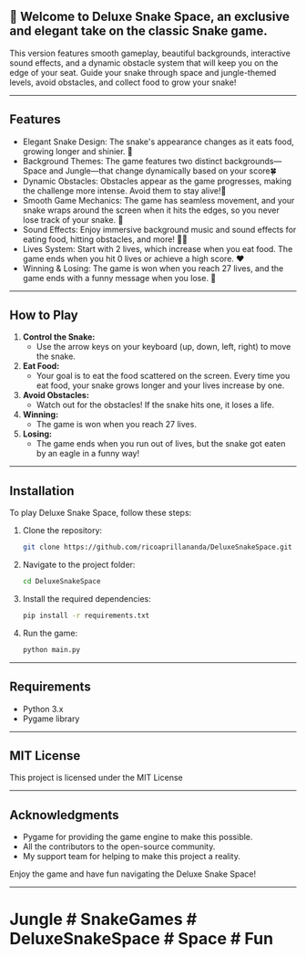 ## 🐍 Welcome to Deluxe Snake Space, an exclusive and elegant take on the classic Snake game. 

This version features smooth gameplay, beautiful backgrounds, interactive sound effects, and a dynamic obstacle system that will keep you on the edge of your seat. Guide your snake through space and jungle-themed levels, avoid obstacles, and collect food to grow your snake!

---

## Features

- Elegant Snake Design: The snake's appearance changes as it eats food, growing longer and shinier. 🐍
- Background Themes: The game features two distinct backgrounds—Space and Jungle—that change dynamically based on your score🍀
- Dynamic Obstacles: Obstacles appear as the game progresses, making the challenge more intense. Avoid them to stay alive!🦅
- Smooth Game Mechanics: The game has seamless movement, and your snake wraps around the screen when it hits the edges, so you never lose track of your snake. 🗻
- Sound Effects: Enjoy immersive background music and sound effects for eating food, hitting obstacles, and more! 🎼🎵
- Lives System: Start with 2 lives, which increase when you eat food. The game ends when you hit 0 lives or achieve a high score. ❤
- Winning & Losing: The game is won when you reach 27 lives, and the game ends with a funny message when you lose. 🍷

---

## How to Play

1. **Control the Snake:**
   - Use the arrow keys on your keyboard (up, down, left, right) to move the snake.
2. **Eat Food:**
   - Your goal is to eat the food scattered on the screen. Every time you eat food, your snake grows longer and your lives increase by one.
3. **Avoid Obstacles:**
   - Watch out for the obstacles! If the snake hits one, it loses a life.
4. **Winning:**
   - The game is won when you reach 27 lives.
5. **Losing:**
   - The game ends when you run out of lives, but the snake got eaten by an eagle in a funny way!
  
---

## Installation

To play Deluxe Snake Space, follow these steps:

1. Clone the repository:

    ```bash
    git clone https://github.com/ricoaprillananda/DeluxeSnakeSpace.git
    ```

2. Navigate to the project folder:
    ```bash
    cd DeluxeSnakeSpace
    ```

3. Install the required dependencies:
    ```bash
    pip install -r requirements.txt
    ```

4. Run the game:
    ```bash
    python main.py
    ```

---

## Requirements

- Python 3.x
- Pygame library

---

## MIT License

This project is licensed under the MIT License

---

## Acknowledgments

- Pygame for providing the game engine to make this possible.
- All the contributors to the open-source community.
- My support team for helping to make this project a reality.

Enjoy the game and have fun navigating the Deluxe Snake Space!

---

# Jungle # SnakeGames # DeluxeSnakeSpace # Space  # Fun
